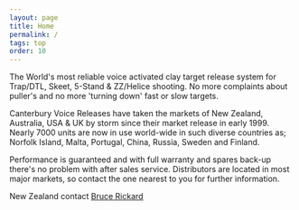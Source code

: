 ```yaml
---
layout: page
title: Home
permalink: /
tags: top
order: 10
---
```


The World's most reliable voice activated clay target release system for Trap/DTL, Skeet, 5-Stand & ZZ/Helice shooting. No more complaints about puller's and no more 'turning down' fast or slow targets.

Canterbury Voice Releases have taken the markets of New Zealand, Australia, USA & UK by storm since their market release in early 1999. Nearly 7000 units are now in use world-wide in such diverse countries as; Norfolk Island, Malta, Portugal, China, Russia, Sweden and Finland.

Performance is guaranteed and with full warranty and spares back-up there's no problem with after sales service. Distributors are located in most major markets, so contact the one nearest to you for further information.

New Zealand contact [Bruce Rickard ](distributors)
